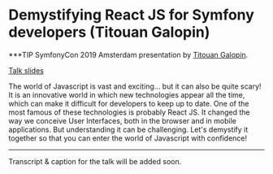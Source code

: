 # Demystifying React JS for Symfony developers (Titouan Galopin)

***TIP
SymfonyCon 2019 Amsterdam presentation by [Titouan Galopin](https://connect.symfony.com/api/alternates/9aa65b94-9860-4c98-9e92-cd19c9913df0).

[Talk slides](https://speakerdeck.com/tgalopin/demystifying-react-for-symfony-developers)

The world of Javascript is vast and exciting... but it can also be quite scary! It is an innovative world in which new technologies appear all the time, which can make it difficult for developers to keep up to date. One of the most famous of these technologies is probably React JS. It changed the way we conceive User Interfaces, both in the browser and in mobile applications. But understanding it can be challenging. Let's demystify it together so that you can enter the world of Javascript with confidence!
***

Transcript & caption for the talk will be added soon.
